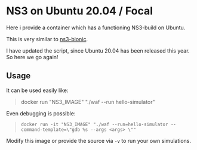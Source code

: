 # NS3 on Ubuntu 20.04 / Focal

Here i provide a container which has a functioning NS3-build on Ubuntu.

This is very similar to [ns3-bionic](https://github.com/Luxxii/ns3-bionic).

I have updated the script, since Ubuntu 20.04 has been released this year. So here we go again!

## Usage

It can be used easily like: 

> docker run "NS3_IMAGE" "./waf --run hello-simulator"


Even debugging is possible:
> `docker run -it "NS3_IMAGE" "./waf --run=hello-simulator --command-template=\"gdb %s --args <args> \""`


Modify this image or provide the source via `-v` to run your own simulations.